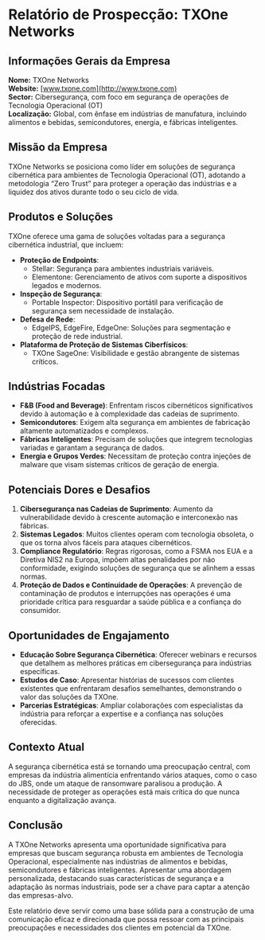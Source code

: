 # Relatório de Prospecção: TXOne Networks

## Informações Gerais da Empresa
**Nome:** TXOne Networks  
**Website:** [www.txone.com](http://www.txone.com)  
**Sector:** Cibersegurança, com foco em segurança de operações de Tecnologia Operacional (OT)  
**Localização:** Global, com ênfase em indústrias de manufatura, incluindo alimentos e bebidas, semicondutores, energia, e fábricas inteligentes.  

## Missão da Empresa
TXOne Networks se posiciona como líder em soluções de segurança cibernética para ambientes de Tecnologia Operacional (OT), adotando a metodologia “Zero Trust” para proteger a operação das indústrias e a liquidez dos ativos durante todo o seu ciclo de vida.  

## Produtos e Soluções
TXOne oferece uma gama de soluções voltadas para a segurança cibernética industrial, que incluem:
- **Proteção de Endpoints**:
  - Stellar: Segurança para ambientes industriais variáveis.
  - Elementone: Gerenciamento de ativos com suporte a dispositivos legados e modernos.
- **Inspeção de Segurança**:
  - Portable Inspector: Dispositivo portátil para verificação de segurança sem necessidade de instalação.
- **Defesa de Rede**:
  - EdgeIPS, EdgeFire, EdgeOne: Soluções para segmentação e proteção de rede industrial.
- **Plataforma de Proteção de Sistemas Ciberfísicos**:
  - TXOne SageOne: Visibilidade e gestão abrangente de sistemas críticos.

## Indústrias Focadas
- **F&B (Food and Beverage)**: Enfrentam riscos cibernéticos significativos devido à automação e à complexidade das cadeias de suprimento. 
- **Semicondutores**: Exigem alta segurança em ambientes de fabricação altamente automatizados e complexos. 
- **Fábricas Inteligentes**: Precisam de soluções que integrem tecnologias variadas e garantam a segurança de dados.
- **Energia e Grupos Verdes**: Necessitam de proteção contra injeções de malware que visam sistemas críticos de geração de energia.

## Potenciais Dores e Desafios
1. **Cibersegurança nas Cadeias de Suprimento**: Aumento da vulnerabilidade devido à crescente automação e interconexão nas fábricas.
2. **Sistemas Legados**: Muitos clientes operam com tecnologia obsoleta, o que os torna alvos fáceis para ataques cibernéticos.
3. **Compliance Regulatório**: Regras rigorosas, como a FSMA nos EUA e a Diretiva NIS2 na Europa, impõem altas penalidades por não conformidade, exigindo soluções de segurança que se alinhem a essas normas.
4. **Proteção de Dados e Continuidade de Operações**: A prevenção de contaminação de produtos e interrupções nas operações é uma prioridade crítica para resguardar a saúde pública e a confiança do consumidor.

## Oportunidades de Engajamento
- **Educação Sobre Segurança Cibernética**: Oferecer webinars e recursos que detalhem as melhores práticas em cibersegurança para indústrias específicas.
- **Estudos de Caso**: Apresentar histórias de sucessos com clientes existentes que enfrentaram desafios semelhantes, demonstrando o valor das soluções da TXOne.
- **Parcerias Estratégicas**: Ampliar colaborações com especialistas da indústria para reforçar a expertise e a confiança nas soluções oferecidas.

## Contexto Atual
A segurança cibernética está se tornando uma preocupação central, com empresas da indústria alimentícia enfrentando vários ataques, como o caso do JBS, onde um ataque de ransomware paralisou a produção. A necessidade de proteger as operações está mais crítica do que nunca enquanto a digitalização avança.

## Conclusão
A TXOne Networks apresenta uma oportunidade significativa para empresas que buscam segurança robusta em ambientes de Tecnologia Operacional, especialmente nas indústrias de alimentos e bebidas, semicondutores e fábricas inteligentes. Apresentar uma abordagem personalizada, destacando suas características de segurança e a adaptação às normas industriais, pode ser a chave para captar a atenção das empresas-alvo. 

Este relatório deve servir como uma base sólida para a construção de uma comunicação eficaz e direcionada que possa ressoar com as principais preocupações e necessidades dos clientes em potencial da TXOne.